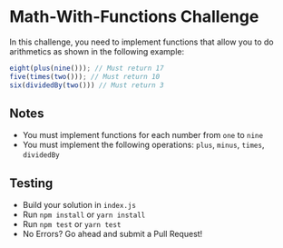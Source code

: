 # Math-With-Functions Challenge

In this challenge, you need to implement functions that allow you to do arithmetics as shown in the following example:

```javascript
eight(plus(nine())); // Must return 17
five(times(two())); // Must return 10
six(dividedBy(two())) // Must return 3
```

## Notes

- You must implement functions for each number from `one` to `nine`
- You must implement the following operations: `plus`, `minus`, `times`, `dividedBy`

## Testing

- Build your solution in `index.js`
- Run `npm install` or `yarn install`
- Run `npm test` or `yarn test`
- No Errors? Go ahead and submit a Pull Request!
